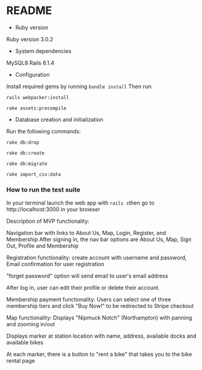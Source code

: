 # README

* Ruby version


Ruby version 3.0.2

* System dependencies


MySQL8
Rails 6.1.4

* Configuration

Install required gems by running ```bundle install```
Then run:

```
rails webpacker:install

rake assets:precompile
```


* Database creation and initialization

Run the following commands:
```
rake db:drop

rake db:create

rake db:migrate

rake import_csv:data

```

<h3> How to run the test suite </h3>


In your terminal launch the web app with ```rails s```then go to http://localhost:3000 in your browser

Description of MVP functionality:


Navigation bar with links to About Us, Map, Login, Register, and Membership
After signing in, the nav bar options are About Us, Map, Sign Out, Profile and Membership 

Registration functionality: create account with username and password, Email confirmation for user registration 

"forget password" option will send email to user's email address

After log in, user can edit their profile or delete their account.

Membership payment functionality: Users can select one of three membership tiers and click "Buy Now!" to be redirected to Stripe checkout

Map functionality: Displays "Nipmuck Notch" (Northampton) with panning and zooming in/out

Displays marker at station location with name, address, available docks and available bikes

At each marker, there is a button to "rent a bike" that takes you to the bike rental page



